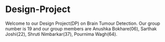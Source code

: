 # Design-Project

Welcome to our Design Project(DP) on Brain Tumour Detection. Our group number is 19 and our group members are Anushka Bokhare(06), Sarthak Joshi(22), Shruti Nimbarkar(37), Pournima Wagh(64). 
